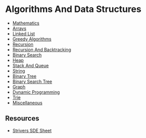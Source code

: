  
# Algorithms And Data Structures 

- [Mathematics]()
- [Arrays]()
- [Linked List](/Algorithms/LinkedList/linkedlist.md)
- [Greedy Algorithms](/Algorithms/GreedyAlgorithm/GreedyAlgorithm.md)
- [Recursion](/Algorithms/Recursion/Recursion.md)
- [Recursion And Backtracking](/Algorithms/RecursionAndBacktracking/RecursionAndBacktracking.md)
- [Binary Search](/Algorithms/BinarySearch/binarySearch.md)
- [Heap](/Algorithms/Heaps/Heaps.md)
- [Stack And Queue](/Algorithms/StackAndQueue/stackAndQueue.md)
- [String](/Algorithms/Strings/Strings.md)
- [Binary Tree](/Algorithms/BinaryTrees/BinaryTree.md)
- [Binary Search Tree](/Algorithms/BinarySearchTree/binarySearchTree.md)
- [Graph](/Algorithms/Graph/Graph.md)
- [Dynamic Programming](/Algorithms/DynamicProgramming/DynamicProgramming.md)
- [Trie]()
- [Miscellaneous](/Algorithms/Miscellaneous/Miscellaneous.md)

## Resources 

- [Strivers SDE Sheet](https://takeuforward.org/interviews/strivers-sde-sheet-top-coding-interview-problems/)